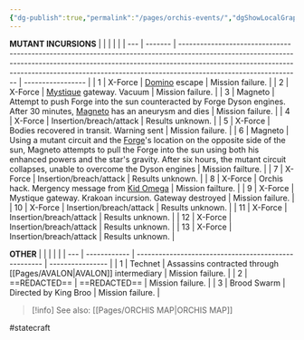 ```yaml
---
{"dg-publish":true,"permalink":"/pages/orchis-events/","dgShowLocalGraph":true}
---
```



**MUTANT INCURSIONS**
|     |         |                                                                                                                                                                                                                                                                             |                   |
| --- | ------- | --------------------------------------------------------------------------------------------------------------------------------------------------------------------------------------------------------------------------------------------------------------------------- | ----------------- |
| 1   | X-Force | [Domino](https://x-men.fandom.com/wiki/Domino) escape                                                                                                                                                                                                                                                               | Mission failure.  |
| 2   | X-Force | [Mystique](https://x-men.fandom.com/wiki/Mystique) gateway. Vacuum                                                                                                                                                                                                                                                    | Mission failure.  |
| 3   | Magneto | Attempt to push Forge into the sun counteracted by Forge Dyson engines. After 30 minutes, [Magneto](https://x-men.fandom.com/wiki/Magneto) has an aneurysm and dies                                                                                                                               | Mission failure.  |
| 4   | X-Force | Insertion/breach/attack                                                                                                                                                                                                                                                     | Results unknown.  |
| 5   | X-Force | Bodies recovered in transit. Warning sent                                                                                                                                                                                                                                   | Mission failure.  |
| 6   | Magneto | Using a mutant circuit and the [Forge](https://x-men.fandom.com/wiki/Forge)'s location on the opposite side of the sun, Magneto attempts to pull the Forge into the sun using both his enhanced powers and the star's gravity. After six hours, the mutant circuit collapses, unable to overcome the Dyson engines | Mission failture. |
| 7   | X-Force | Insertion/breach/attack                                                                                                                                                                                                                                                     | Results unknown.  |
| 8   | X-Force | Orchis hack. Mergency message from [Kid Omega](https://x-men.fandom.com/wiki/Kid_Omega)                                                                                                                                                                                                                                | Mission failture. |
| 9   | X-Force | Mystique gateway. Krakoan incursion. Gateway destroyed                                                                                                                                                                                                                      | Mission failure.  |
| 10  | X-Force | Insertion/breach/attack                                                                                                                                                                                                                                                     | Results unknown.  |
| 11  | X-Force | Insertion/breach/attack                                                                                                                                                                                                                                                     | Results unknown.  |
| 12  | X-Force | Insertion/breach/attack                                                                                                                                                                                                                                                     | Results unknown.  |
| 13  | X-Force | Insertion/breach/attack                                                                                                                                                                                                                                                     | Results unknown.  |

**OTHER**
|     |              |                                                      |                  |
| --- | ------------ | ---------------------------------------------------- | ---------------- |
| 1   | Technet      | Assassins contracted through [[Pages/AVALON\|AVALON]] intermediary | Mission failure. |
| 2   | ==REDACTED== | ==REDACTED==                                         | Mission failure. |
| 3   | Brood Swarm  | Directed by King Broo                                | Mission failure. |

>[!info] See also:
>[[Pages/ORCHIS MAP\|ORCHIS MAP]]

#statecraft 